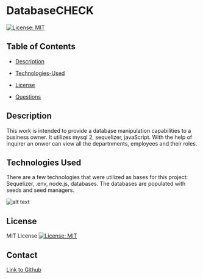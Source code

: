 # DatabaseCHECK

[![License: MIT](https://img.shields.io/badge/License-MIT-yellow.svg)](https://opensource.org/licenses/MIT)

## Table of Contents

- [Description](#description)

- [Technologies-Used](#technologies-used)

- [License](#license)

- [Questions](#questions)

## Description

This work is intended to provide a database manipulation capabilities to a business owner. It utilizes mysql 2, sequelizer, javaScript. With the help of inquirer an onwer can view all the departnments, employees and their roles. 


## Technologies Used

There are a few technologies that were utilized as bases for this project: Sequelizer, .env, node.js, databases. The databases are populated with seeds and seed managers. 

![alt text](./assets/)





## License

MIT License
[![License: MIT](https://img.shields.io/badge/License-MIT-yellow.svg)](https://opensource.org/licenses/MIT)

## Contact


[Link to Github](https://github.com/anna071387)
